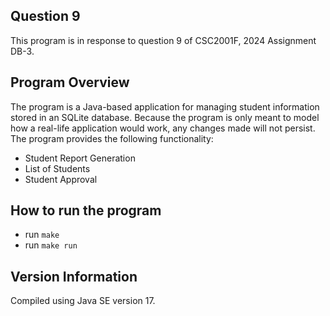 ## Question 9

This program is in response to question 9 of CSC2001F, 2024 Assignment DB-3.

## Program Overview

The program is a Java-based application for managing student information stored in an SQLite database. Because the program is only meant to model how a real-life application would work, any changes made will not persist. The program provides the following functionality:

- Student Report Generation
- List of Students
- Student Approval

## How to run the program

- run `make`
- run `make run`

## Version Information

Compiled using Java SE version 17.
